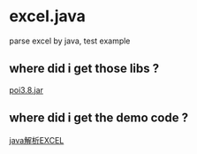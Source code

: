 # excel.java
parse excel by java, test example

## where did i get those libs ?

[poi3.8.jar](http://download.csdn.net/detail/wang524506/4849282#comment)

## where did i get the demo code ?

[java解析EXCEL](http://www.cnblogs.com/zhangfei/p/4171014.html)
